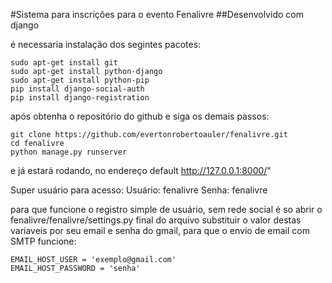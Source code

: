 #Sistema para inscrições para o evento Fenalivre
##Desenvolvido com django

é necessaria instalação dos segintes pacotes:

    sudo apt-get install git
    sudo apt-get install python-django
    sudo apt-get install python-pip
    pip install django-social-auth
    pip install django-registration

após obtenha o repositório do github e siga os demais passos:

    git clone https://github.com/evertonrobertoauler/fenalivre.git
    cd fenalivre
    python manage.py runserver

e já estará rodando, no endereço default http://127.0.0.1:8000/"

Super usuário para acesso:
Usuário: fenalivre
Senha: fenalivre

para que funcione o registro simple de usuário, sem rede social é so abrir o fenalivre/fenalivre/settings.py
final do arquivo substituir o valor destas variaveis por seu email e senha do gmail, para que o envio de email com SMTP funcione:

    EMAIL_HOST_USER = 'exemplo@gmail.com'
    EMAIL_HOST_PASSWORD = 'senha'